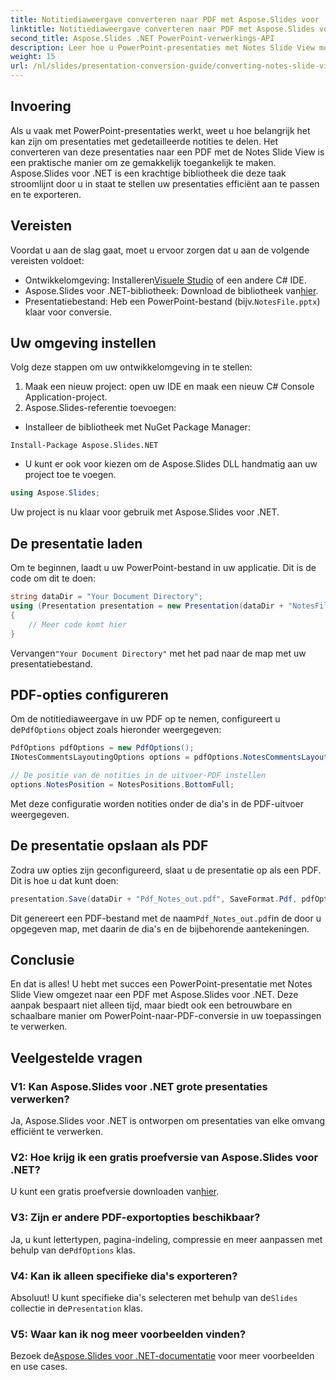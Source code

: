 ```yaml
---
title: Notitiediaweergave converteren naar PDF met Aspose.Slides voor .NET
linktitle: Notitiediaweergave converteren naar PDF met Aspose.Slides voor .NET
second_title: Aspose.Slides .NET PowerPoint-verwerkings-API
description: Leer hoe u PowerPoint-presentaties met Notes Slide View moeiteloos kunt converteren naar PDF-formaat met Aspose.Slides voor .NET. Deze handleiding bevat gedetailleerde instructies.
weight: 15
url: /nl/slides/presentation-conversion-guide/converting-notes-slide-view-to-pdf/
---
```

## Invoering

Als u vaak met PowerPoint-presentaties werkt, weet u hoe belangrijk het kan zijn om presentaties met gedetailleerde notities te delen. Het converteren van deze presentaties naar een PDF met de Notes Slide View is een praktische manier om ze gemakkelijk toegankelijk te maken. Aspose.Slides voor .NET is een krachtige bibliotheek die deze taak stroomlijnt door u in staat te stellen uw presentaties efficiënt aan te passen en te exporteren.

## Vereisten

Voordat u aan de slag gaat, moet u ervoor zorgen dat u aan de volgende vereisten voldoet:

-  Ontwikkelomgeving: Installeren[Visuele Studio](https://visualstudio.microsoft.com/) of een andere C# IDE.
-  Aspose.Slides voor .NET-bibliotheek: Download de bibliotheek van[hier](https://releases.aspose.com/slides/net/).
-  Presentatiebestand: Heb een PowerPoint-bestand (bijv.`NotesFile.pptx`) klaar voor conversie.

## Uw omgeving instellen

Volg deze stappen om uw ontwikkelomgeving in te stellen:

1. Maak een nieuw project: open uw IDE en maak een nieuw C# Console Application-project.
2. Aspose.Slides-referentie toevoegen: 
- Installeer de bibliotheek met NuGet Package Manager:
 ```
 Install-Package Aspose.Slides.NET
 ```
- U kunt er ook voor kiezen om de Aspose.Slides DLL handmatig aan uw project toe te voegen.

```csharp
using Aspose.Slides;
```
Uw project is nu klaar voor gebruik met Aspose.Slides voor .NET.

## De presentatie laden

Om te beginnen, laadt u uw PowerPoint-bestand in uw applicatie. Dit is de code om dit te doen:

```csharp
string dataDir = "Your Document Directory";
using (Presentation presentation = new Presentation(dataDir + "NotesFile.pptx"))
{
	// Meer code komt hier
}

```

 Vervangen`"Your Document Directory"` met het pad naar de map met uw presentatiebestand.

## PDF-opties configureren

 Om de notitiediaweergave in uw PDF op te nemen, configureert u de`PdfOptions` object zoals hieronder weergegeven:

```csharp
PdfOptions pdfOptions = new PdfOptions();
INotesCommentsLayoutingOptions options = pdfOptions.NotesCommentsLayouting;

// De positie van de notities in de uitvoer-PDF instellen
options.NotesPosition = NotesPositions.BottomFull;
```

Met deze configuratie worden notities onder de dia's in de PDF-uitvoer weergegeven.

## De presentatie opslaan als PDF

Zodra uw opties zijn geconfigureerd, slaat u de presentatie op als een PDF. Dit is hoe u dat kunt doen:

```csharp
presentation.Save(dataDir + "Pdf_Notes_out.pdf", SaveFormat.Pdf, pdfOptions);
```

 Dit genereert een PDF-bestand met de naam`Pdf_Notes_out.pdf`in de door u opgegeven map, met daarin de dia's en de bijbehorende aantekeningen.

## Conclusie

En dat is alles! U hebt met succes een PowerPoint-presentatie met Notes Slide View omgezet naar een PDF met Aspose.Slides voor .NET. Deze aanpak bespaart niet alleen tijd, maar biedt ook een betrouwbare en schaalbare manier om PowerPoint-naar-PDF-conversie in uw toepassingen te verwerken.

## Veelgestelde vragen

### V1: Kan Aspose.Slides voor .NET grote presentaties verwerken?
Ja, Aspose.Slides voor .NET is ontworpen om presentaties van elke omvang efficiënt te verwerken.

### V2: Hoe krijg ik een gratis proefversie van Aspose.Slides voor .NET?
 U kunt een gratis proefversie downloaden van[hier](https://releases.aspose.com/).

### V3: Zijn er andere PDF-exportopties beschikbaar?
 Ja, u kunt lettertypen, pagina-indeling, compressie en meer aanpassen met behulp van de`PdfOptions` klas.

### V4: Kan ik alleen specifieke dia's exporteren?
 Absoluut! U kunt specifieke dia's selecteren met behulp van de`Slides` collectie in de`Presentation` klas.

### V5: Waar kan ik nog meer voorbeelden vinden?
 Bezoek de[Aspose.Slides voor .NET-documentatie](https://reference.aspose.com/slides/net/) voor meer voorbeelden en use cases.